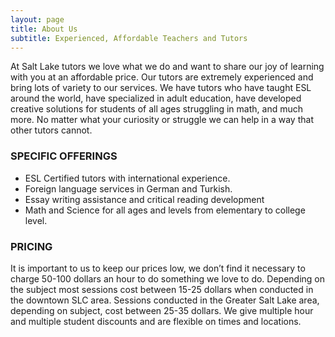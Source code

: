 ```yaml
---
layout: page
title: About Us
subtitle: Experienced, Affordable Teachers and Tutors
---
```


At Salt Lake tutors we love what we do and want to share our joy of learning with you at an affordable price.  Our tutors are extremely experienced and bring lots of variety to our services.  We have tutors who have taught ESL around the world, have specialized in adult education, have developed creative solutions for students of all ages struggling in math, and much more. No matter what your curiosity or struggle we can help in a way that other tutors cannot.

### SPECIFIC OFFERINGS

- ESL Certified tutors with international experience.
- Foreign language services in German and Turkish.
- Essay writing assistance and critical reading development
- Math and Science for all ages and levels from elementary to college level.

### PRICING

It is important to us to keep our prices low, we don’t find it necessary to charge 50-100 dollars an hour to do something we love to do.  Depending on the subject most sessions cost between 15-25 dollars when conducted in the downtown SLC area.  Sessions conducted in the Greater Salt Lake area, depending on subject, cost between 25-35 dollars.  We give multiple hour and multiple student discounts and are flexible on times and locations.

